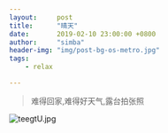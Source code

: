 ```yaml
---
layout:     post
title:      "晴天"
date:       2019-02-10 23:00:00 +0800
author:     "simba"
header-img: "img/post-bg-os-metro.jpg"
tags:
    - relax

---
```


>难得回家,难得好天气,露台拍张照

![teegtU.jpg](https://s1.ax1x.com/2020/05/28/teegtU.jpg)